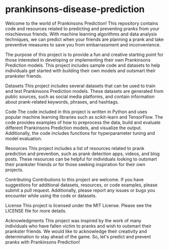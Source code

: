 # prankinsons-disease-prediction

Welcome to the world of Prankinsons Prediction! This repository contains code and resources related to predicting and preventing pranks from your mischievous friends. With machine learning algorithms and data analysis techniques, we can predict when your friends are planning a prank and take preventive measures to save you from embarrassment and inconvenience.

The purpose of this project is to provide a fun and creative starting point for those interested in developing or implementing their own Prankinsons Prediction models. This project includes sample code and datasets to help individuals get started with building their own models and outsmart their prankster friends.

Datasets
This project includes several datasets that can be used to train and test Prankinsons Prediction models. These datasets are generated from public sources, such as social media platforms, and contain information about prank-related keywords, phrases, and hashtags.

Code
The code included in this project is written in Python and uses popular machine learning libraries such as scikit-learn and TensorFlow. The code provides examples of how to preprocess the data, build and evaluate different Prankinsons Prediction models, and visualize the output. Additionally, the code includes functions for hyperparameter tuning and model evaluation.

Resources
This project includes a list of resources related to prank prediction and prevention, such as prank detection apps, videos, and blog posts. These resources can be helpful for individuals looking to outsmart their prankster friends or for those seeking inspiration for their own projects.

Contributing
Contributions to this project are welcome. If you have suggestions for additional datasets, resources, or code examples, please submit a pull request. Additionally, please report any issues or bugs you encounter while using the code or datasets.

License
This project is licensed under the MIT License. Please see the LICENSE file for more details.

Acknowledgments
This project was inspired by the work of many individuals who have fallen victim to pranks and wish to outsmart their prankster friends. We would like to acknowledge their creativity and determination to stay ahead of the game. So, let's predict and prevent pranks with Prankinsons Prediction!
